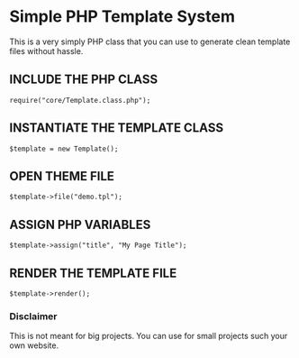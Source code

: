 # Simple PHP Template System

This is a very simply PHP class that you can use to generate clean template files without hassle.

## INCLUDE THE PHP CLASS
    require("core/Template.class.php");

## INSTANTIATE THE TEMPLATE CLASS
    $template = new Template();

## OPEN THEME FILE
    $template->file("demo.tpl");

## ASSIGN PHP VARIABLES
    $template->assign("title", "My Page Title");

## RENDER THE TEMPLATE FILE
    $template->render();

### Disclaimer
This is not meant for big projects. You can use for small projects such your own website. 
